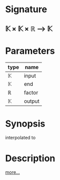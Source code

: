 # Signature
## 𝕂 × 𝕂 × ℝ ⟶ 𝕂

# Parameters

| type | name |
|------|------|
|𝕂|input|
|𝕂|end|
|ℝ|factor|
|𝕂|output|

# Synopsis
interpolated to

# Description

[more...](https://en.wikipedia.org/wiki/Linear_interpolation#Programming_language_support)